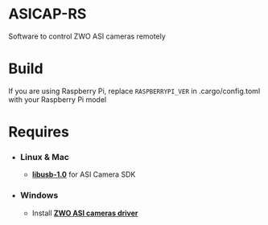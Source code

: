 # ASICAP-RS
Software to control ZWO ASI cameras remotely

# Build
If you are using Raspberry Pi, replace `RASPBERRYPI_VER` in .cargo/config.toml with your Raspberry Pi model

# Requires
- ### **Linux & Mac**
    - [**libusb-1.0**](https://github.com/libusb/libusb/releases) for ASI Camera SDK

- ### **Windows**
    - Install [**ZWO ASI cameras driver**](https://astronomy-imaging-camera.com/software-drivers)